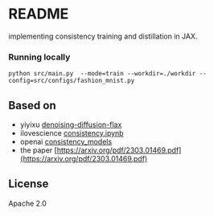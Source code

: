 # README

implementing consistency training and distillation in JAX.


### Running locally

```shell
python src/main.py  --mode=train --workdir=./workdir --config=src/configs/fashion_mnist.py
```

## Based on

- yiyixu [denoising-diffusion-flax](https://github.com/yiyixuxu/denoising-diffusion-flax/)
- ilovescience [consistency.ipynb](https://github.com/fastai/course22p2/blob/master/nbs/consistency.ipynb)
- openai [consistency_models](https://github.com/openai/consistency_models)
- the paper [https://arxiv.org/pdf/2303.01469.pdf](https://arxiv.org/pdf/2303.01469.pdf)

## License

Apache 2.0